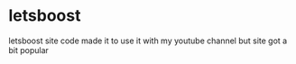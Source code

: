 # letsboost
letsboost site code made it to use it with my youtube channel but site got a bit popular
